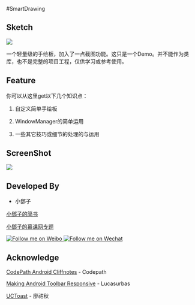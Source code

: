 #SmartDrawing

**Sketch**
-----------------

![](http://upload-images.jianshu.io/upload_images/268450-af063affb00ab45c.png?imageMogr2/auto-orient/strip%7CimageView2/2/w/1240)

一个轻量级的手绘板，加入了一点截图功能。这只是一个Demo。并不能作为类库，也不是完整的项目工程，仅供学习或参考使用。

**Feature**
-----------------

你可以从这里get以下几个知识点：

1. 自定义简单手绘板

2. WindowManager的简单运用

3. 一些其它技巧或细节的处理的与运用


**ScreenShot**
-----------------

![](http://upload-images.jianshu.io/upload_images/268450-b8ddb4f040175486.gif?imageMogr2/auto-orient/strip)

**Developed By**
-----------------

- 小鄧子

 [小鄧子的简书](http://www.jianshu.com/users/df40282480b4/latest_articles)
 
 [小鄧子的慕课网专题](http://www.imooc.com/myclub/article/uid/2536335)

<a href="http://weibo.com/5367097592/profile?rightmod=1&wvr=6&mod=personinfo">
  <img alt="Follow me on Weibo" src="http://upload-images.jianshu.io/upload_images/268450-50e41e15ac29b776.png?imageMogr2/auto-orient/strip%7CimageView2/2/w/1240" />
</a>

<a href="http://chuantu.biz/t2/18/1446906570x1822611354.png">
  <img alt="Follow me on Wechat" src="http://upload-images.jianshu.io/upload_images/268450-1025666a7a10ec97.png?imageMogr2/auto-orient/strip%7CimageView2/2/w/1240" />
</a>

**Acknowledge**
-----------------

[CodePath Android Cliffnotes](https://guides.codepath.com/android) - Codepath

[Making Android Toolbar Responsive](https://medium.com/@lucasurbas/making-android-toolbar-responsive-2627d4e07129#.zdqpcmkbh) - Lucasurbas

[UCToast](https://github.com/liaohuqiu/android-UCToast) - 廖祜秋